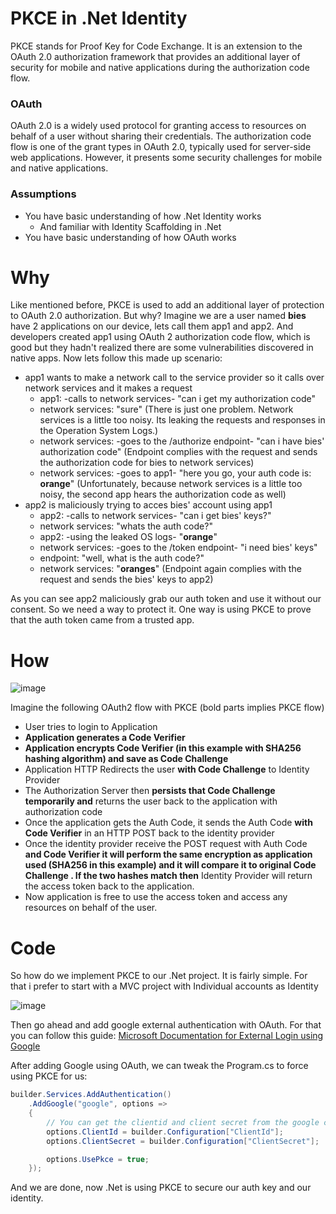 # PKCE in .Net Identity
PKCE stands for Proof Key for Code Exchange. It is an extension to the OAuth 2.0 authorization framework that provides an additional layer of security for mobile and native applications during the authorization code flow.

### OAuth
OAuth 2.0 is a widely used protocol for granting access to resources on behalf of a user without sharing their credentials. The authorization code flow is one of the grant types in OAuth 2.0, typically used for server-side web applications. However, it presents some security challenges for mobile and native applications.

### Assumptions
- You have basic understanding of how .Net Identity works
    - And familiar with Identity Scaffolding in .Net
- You have basic understanding of how OAuth works 

# Why

Like mentioned before, PKCE is used to add an additional layer of protection to OAuth 2.0 authorization. But why?
Imagine we are a user named **bies** have 2 applications on our device, lets call them app1 and app2. And developers created app1 using OAuth 2 authorization code flow, which is good but they hadn't realized there are some vulnerabilities discovered in native apps. Now lets follow this made up scenario:

- app1 wants to make a network call to the service provider so it calls over network services and it makes a request
    - app1: -calls to network services- "can i get my authorization code"
    - network services: "sure"
    (There is just one problem. Network services is a little too noisy. Its leaking the requests and responses in the Operation System Logs.)
    - network services: -goes to the /authorize endpoint- "can i have bies' authorization code"
    (Endpoint complies with the request and sends the authorization code for bies to network services)
    - network services: -goes to app1- "here you go, your auth code is: **orange**"
    (Unfortunately, because network services is a little too noisy, the second app hears the authorization code as well)
- app2 is maliciously trying to acces bies' account using app1
    - app2: -calls to network services- "can i get bies' keys?"
    - network services: "whats the auth code?"
    - app2: -using the leaked OS logs- "**orange**"
    - network services: -goes to the /token endpoint- "i need bies' keys"
    - endpoint: "well, what is the auth code?"
    - network services: "**oranges**"
    (Endpoint again complies with the request and sends the bies' keys to app2)
 
As you can see app2 maliciously grab our auth token and use it without our consent. So we need a way to protect it. One way is using PKCE to prove that the auth token came from a trusted app.

# How
![image](https://github.com/HordeBies/TurkcellBootcamp/assets/73644073/281293a2-130b-41a6-a87a-ba05ae4766f9)

Imagine the following OAuth2 flow with PKCE (bold parts implies PKCE flow)
- User tries to login to Application
- **Application generates a Code Verifier**
- **Application encrypts Code Verifier (in this example with SHA256 hashing algorithm) and save as Code Challenge**
- Application HTTP Redirects the user **with Code Challenge** to Identity Provider
- The Authorization Server then **persists that Code Challenge temporarily and** returns the user back to the application with authorization code
- Once the application gets the Auth Code, it sends the Auth Code **with Code Verifier** in an HTTP POST back to the identity provider
- Once the identity provider receive the POST request with Auth Code **and Code Verifier it will perform the same encryption as application used (SHA256 in this example) and it will compare it to original Code Challenge . If the two hashes match then** Identity Provider will return the access token back to the application.
- Now application is free to use the access token and access any resources on behalf of the user.

# Code

So how do we implement PKCE to our .Net project. It is fairly simple. For that i prefer to start with a MVC project with Individual accounts as Identity

![image](https://github.com/HordeBies/TurkcellBootcamp/assets/73644073/f93596c8-4107-402e-ab82-cf62b37c059f)

Then go ahead and add google external authentication with OAuth. For that you can follow this guide: [Microsoft Documentation for External Login using Google](https://learn.microsoft.com/en-us/aspnet/core/security/authentication/social/google-logins?view=aspnetcore-7.0)

After adding Google using OAuth, we can tweak the Program.cs to force using PKCE for us:

```cs
builder.Services.AddAuthentication()
    .AddGoogle("google", options =>
    {
        // You can get the clientid and client secret from the google cloud console then secure them with user secrets
        options.ClientId = builder.Configuration["ClientId"];
        options.ClientSecret = builder.Configuration["ClientSecret"];

        options.UsePkce = true;
    });
```

And we are done, now .Net is using PKCE to secure our auth key and our identity.
